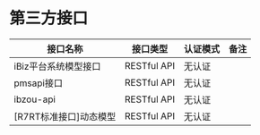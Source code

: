 # 第三方接口

| 接口名称   |   接口类型     |  认证模式 | 备注 |
| --------  | ----------- | -----------| -----------|
| iBiz平台系统模型接口  |  RESTful API | 无认证 |  |
| pmsapi接口  |  RESTful API | 无认证 |  |
| ibzou-api  |  RESTful API | 无认证 |  |
| [R7RT标准接口]动态模型  |  RESTful API | 无认证 |  |

